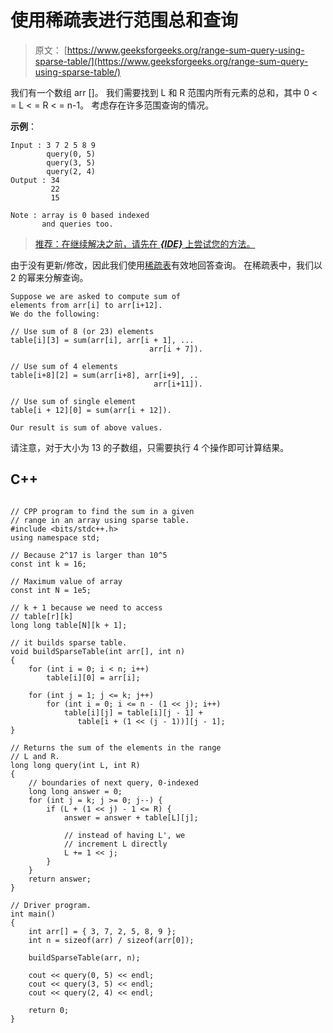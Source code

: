 # 使用稀疏表进行范围总和查询

> 原文： [https://www.geeksforgeeks.org/range-sum-query-using-sparse-table/](https://www.geeksforgeeks.org/range-sum-query-using-sparse-table/)

我们有一个数组 arr []。 我们需要找到 L 和 R 范围内所有元素的总和，其中 0 < = L < = R < = n-1。 考虑存在许多范围查询的情况。

**示例**：

```
Input : 3 7 2 5 8 9
        query(0, 5)
        query(3, 5)
        query(2, 4)
Output : 34
         22
         15

Note : array is 0 based indexed
       and queries too.

```

> [推荐：在继续解决之前，请先在 ***{IDE}*** 上尝试您的方法。](https://ide.geeksforgeeks.org/)

由于没有更新/修改，因此我们使用[稀疏表](http://www.geeksforgeeks.org/sparse-table/)有效地回答查询。 在稀疏表中，我们以 2 的幂来分解查询。

```
Suppose we are asked to compute sum of 
elements from arr[i] to arr[i+12]. 
We do the following:

// Use sum of 8 (or 23) elements 
table[i][3] = sum(arr[i], arr[i + 1], ...
                               arr[i + 7]).

// Use sum of 4 elements
table[i+8][2] = sum(arr[i+8], arr[i+9], ..
                                arr[i+11]).

// Use sum of single element
table[i + 12][0] = sum(arr[i + 12]).

Our result is sum of above values.
```

请注意，对于大小为 13 的子数组，只需要执行 4 个操作即可计算结果。

## C++ 

```

// CPP program to find the sum in a given 
// range in an array using sparse table. 
#include <bits/stdc++.h> 
using namespace std; 

// Because 2^17 is larger than 10^5 
const int k = 16; 

// Maximum value of array 
const int N = 1e5; 

// k + 1 because we need to access 
// table[r][k] 
long long table[N][k + 1]; 

// it builds sparse table. 
void buildSparseTable(int arr[], int n) 
{ 
    for (int i = 0; i < n; i++) 
        table[i][0] = arr[i]; 

    for (int j = 1; j <= k; j++) 
        for (int i = 0; i <= n - (1 << j); i++) 
            table[i][j] = table[i][j - 1] + 
               table[i + (1 << (j - 1))][j - 1]; 
} 

// Returns the sum of the elements in the range 
// L and R. 
long long query(int L, int R) 
{ 
    // boundaries of next query, 0-indexed 
    long long answer = 0; 
    for (int j = k; j >= 0; j--) { 
        if (L + (1 << j) - 1 <= R) { 
            answer = answer + table[L][j]; 

            // instead of having L', we 
            // increment L directly 
            L += 1 << j; 
        } 
    } 
    return answer; 
} 

// Driver program. 
int main() 
{ 
    int arr[] = { 3, 7, 2, 5, 8, 9 }; 
    int n = sizeof(arr) / sizeof(arr[0]); 

    buildSparseTable(arr, n); 

    cout << query(0, 5) << endl; 
    cout << query(3, 5) << endl; 
    cout << query(2, 4) << endl; 

    return 0; 
} 

```